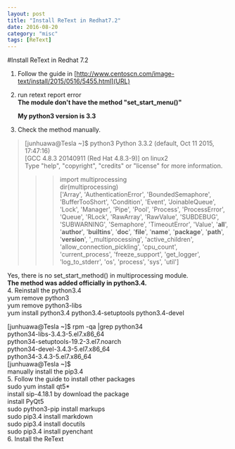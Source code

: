 ```yaml
---
layout: post
title: "Install ReText in Redhat7.2"
date: 2016-08-20
category: "misc" 
tags: [ReText]
---
```

#Install ReText in Redhat 7.2

1. Follow the guide in [http://www.centoscn.com/image-text/install/2015/0516/5455.html](URL)
2. run retext report error  
   **The module don't have the method "set_start_menu()"**  

    **My python3 version is 3.3**  
3. Check the method manually.  
> [junhuawa@Tesla ~]$ python3
Python 3.3.2 (default, Oct 11 2015, 17:47:16)   
[GCC 4.8.3 20140911 (Red Hat 4.8.3-9)] on linux2  
Type "help", "copyright", "credits" or "license" for more information.  
>>> import multiprocessing  
>>> dir(multiprocessing)  
['Array', 'AuthenticationError', 'BoundedSemaphore', 'BufferTooShort', 'Condition', 'Event', 'JoinableQueue', 'Lock', 'Manager', 'Pipe', 'Pool', 'Process', 'ProcessError', 'Queue', 'RLock', 'RawArray', 'RawValue', 'SUBDEBUG', 'SUBWARNING', 'Semaphore', 'TimeoutError', 'Value', '__all__', '__author__', '__builtins__', '__doc__', '__file__', '__name__', '__package__', '__path__', '__version__', '_multiprocessing', 'active_children', 'allow_connection_pickling', 'cpu_count', 'current_process', 'freeze_support', 'get_logger', 'log_to_stderr', 'os', 'process', 'sys', 'util']  
>>>   

Yes, there is no set_start_method() in multiprocessing module.  
**The method was added officially in python3.4.**  
4. Reinstall the python3.4  
    yum remove python3  
    yum remove python3-libs  
    yum install python3.4 python3.4-setuptools python3.4-devel  

[junhuawa@Tesla ~]$ rpm -qa |grep python34  
python34-libs-3.4.3-5.el7.x86_64  
python34-setuptools-19.2-3.el7.noarch  
python34-devel-3.4.3-5.el7.x86_64  
python34-3.4.3-5.el7.x86_64  
[junhuawa@Tesla ~]$   
    manually install the pip3.4  
5. Follow the guide to install other packages  
    sudo yum install qt5*  
    install sip-4.18.1 by download the package  
    install PyQt5  
    sudo python3-pip install markups   
    sudo pip3.4 install markdown  
    sudo pip3.4 install docutils  
    sudo pip3.4 install pyenchant  
6. Install the ReText  
